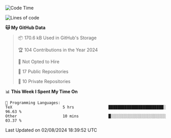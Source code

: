 <!--START_SECTION:waka-->
![Code Time](http://img.shields.io/badge/Code%20Time-988%20hrs%206%20mins-blue)

![Lines of code](https://img.shields.io/badge/From%20Hello%20World%20I%27ve%20Written-214.8%20thousand%20lines%20of%20code-blue)

**🐱 My GitHub Data** 

> 📦 170.6 kB Used in GitHub's Storage 
 > 
> 🏆 104 Contributions in the Year 2024
 > 
> 🚫 Not Opted to Hire
 > 
> 📜 17 Public Repositories 
 > 
> 🔑 10 Private Repositories 
 > 
📊 **This Week I Spent My Time On** 

```text
💬 Programming Languages: 
TeX                      5 hrs               ████████████████████████░   96.63 % 
Other                    10 mins             █░░░░░░░░░░░░░░░░░░░░░░░░   03.37 % 
```


 Last Updated on 02/08/2024 18:39:52 UTC
<!--END_SECTION:waka-->
